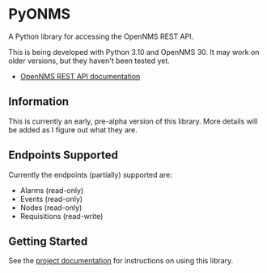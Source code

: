 # PyONMS

A Python library for accessing the OpenNMS REST API.

This is being developed with Python 3.10 and OpenNMS 30.
It may work on older versions, but they haven't been tested yet.

- [OpenNMS REST API documentation](https://docs.opennms.com/horizon/30/development/rest/rest-api.html)

## Information

This is currently an early, pre-alpha version of this library.
More details will be added as I figure out what they are.


## Endpoints Supported

Currently the endpoints (partially) supported are:

* Alarms (read-only)
* Events (read-only)
* Nodes (read-only)
* Requisitions (read-write)

## Getting Started

See the [project documentation](https://mmahacek.github.io/PyONMS/) for instructions on using this library.

